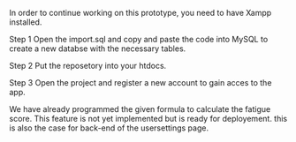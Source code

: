 
In order to continue working on this prototype, you need to have Xampp installed.

Step 1
Open the import.sql and copy and paste the code into MySQL to create a new databse with the necessary tables.

Step 2
Put the reposetory into your htdocs.

Step 3
Open the project and register a new account to gain acces to the app.

We have already programmed the given formula to calculate the fatigue score. This feature is not yet implemented but is ready for deployement.
this is also the case for back-end of the usersettings page.





